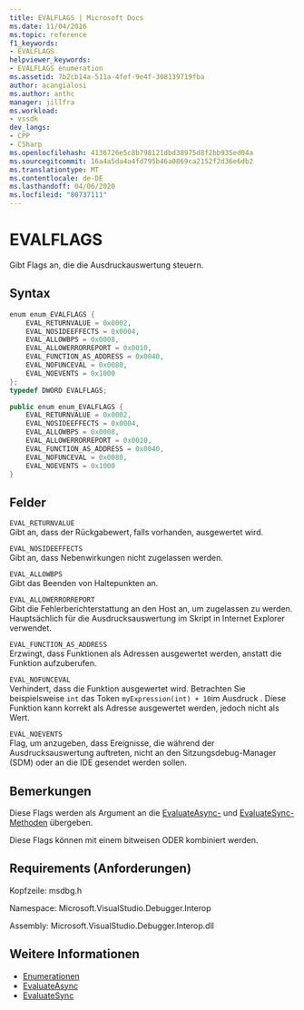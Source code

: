 ```yaml
---
title: EVALFLAGS | Microsoft Docs
ms.date: 11/04/2016
ms.topic: reference
f1_keywords:
- EVALFLAGS
helpviewer_keywords:
- EVALFLAGS enumeration
ms.assetid: 7b2cb14a-511a-4fef-9e4f-308139719fba
author: acangialosi
ms.author: anthc
manager: jillfra
ms.workload:
- vssdk
dev_langs:
- CPP
- CSharp
ms.openlocfilehash: 4136726e5c8b798121dbd38975d8f2bb935ed04a
ms.sourcegitcommit: 16a4a5da4a4fd795b46a0869ca2152f2d36e6db2
ms.translationtype: MT
ms.contentlocale: de-DE
ms.lasthandoff: 04/06/2020
ms.locfileid: "80737111"
---
```

# <a name="evalflags"></a>EVALFLAGS
Gibt Flags an, die die Ausdruckauswertung steuern.

## <a name="syntax"></a>Syntax

```cpp
enum enum_EVALFLAGS {
    EVAL_RETURNVALUE = 0x0002,
    EVAL_NOSIDEEFFECTS = 0x0004,
    EVAL_ALLOWBPS = 0x0008,
    EVAL_ALLOWERRORREPORT = 0x0010,
    EVAL_FUNCTION_AS_ADDRESS = 0x0040,
    EVAL_NOFUNCEVAL = 0x0080,
    EVAL_NOEVENTS = 0x1000
};
typedef DWORD EVALFLAGS;
```

```csharp
public enum enum_EVALFLAGS {
    EVAL_RETURNVALUE = 0x0002,
    EVAL_NOSIDEEFFECTS = 0x0004,
    EVAL_ALLOWBPS = 0x0008,
    EVAL_ALLOWERRORREPORT = 0x0010,
    EVAL_FUNCTION_AS_ADDRESS = 0x0040,
    EVAL_NOFUNCEVAL = 0x0080,
    EVAL_NOEVENTS = 0x1000
}
```

## <a name="fields"></a>Felder
`EVAL_RETURNVALUE`\
Gibt an, dass der Rückgabewert, falls vorhanden, ausgewertet wird.

`EVAL_NOSIDEEFFECTS`\
Gibt an, dass Nebenwirkungen nicht zugelassen werden.

`EVAL_ALLOWBPS`\
Gibt das Beenden von Haltepunkten an.

`EVAL_ALLOWERRORREPORT`\
Gibt die Fehlerberichterstattung an den Host an, um zugelassen zu werden. Hauptsächlich für die Ausdrucksauswertung im Skript in Internet Explorer verwendet.

`EVAL_FUNCTION_AS_ADDRESS`\
Erzwingt, dass Funktionen als Adressen ausgewertet werden, anstatt die Funktion aufzuberufen.

`EVAL_NOFUNCEVAL`\
Verhindert, dass die Funktion ausgewertet wird. Betrachten Sie beispielsweise `int` das Token `myExpression(int) + 10`im Ausdruck . Diese Funktion kann korrekt als Adresse ausgewertet werden, jedoch nicht als Wert.

`EVAL_NOEVENTS`\
Flag, um anzugeben, dass Ereignisse, die während der Ausdrucksauswertung auftreten, nicht an den Sitzungsdebug-Manager (SDM) oder an die IDE gesendet werden sollen.

## <a name="remarks"></a>Bemerkungen
Diese Flags werden als Argument an die [EvaluateAsync-](../../../extensibility/debugger/reference/idebugexpression2-evaluateasync.md) und [EvaluateSync-Methoden](../../../extensibility/debugger/reference/idebugexpression2-evaluatesync.md) übergeben.

Diese Flags können mit einem bitweisen ODER kombiniert werden.

## <a name="requirements"></a>Requirements (Anforderungen)
Kopfzeile: msdbg.h

Namespace: Microsoft.VisualStudio.Debugger.Interop

Assembly: Microsoft.VisualStudio.Debugger.Interop.dll

## <a name="see-also"></a>Weitere Informationen
- [Enumerationen](../../../extensibility/debugger/reference/enumerations-visual-studio-debugging.md)
- [EvaluateAsync](../../../extensibility/debugger/reference/idebugexpression2-evaluateasync.md)
- [EvaluateSync](../../../extensibility/debugger/reference/idebugexpression2-evaluatesync.md)
